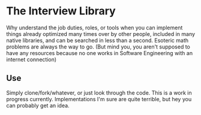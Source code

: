# The Interview Library
Why understand the job duties, roles, or tools when you can implement things already optimized many times over by other people, included in many native libraries, and can be searched in less than a second.
Esoteric math problems are always the way to go. (But mind you, you aren't supposed to have any resources because no one works in Software Engineering with an internet connection)

## Use
Simply clone/fork/whatever, or just look through the code. This is a work in progress currently. Implementations I'm sure are quite terrible, but hey you can probably get an idea.
